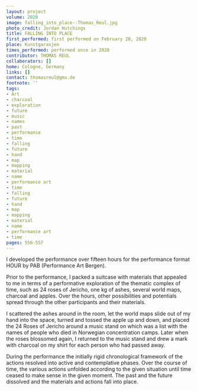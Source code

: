 ```yaml
---
layout: project
volume: 2020
image: falling_into_place--Thomas_Reul.jpg
photo_credit: Jordan Hutchings
title: FALLING INTO PLACE
first_performed: first performed on February 28, 2020
place: Kunstgarasjen
times_performed: performed once in 2020
contributor: THOMAS REUL
collaborators: []
home: Cologne, Germany
links: []
contact: thomasreul@gmx.de
footnote: ''
tags:
- Art
- charcoal
- exploration
- future
- music
- names
- past
- performance
- time
- falling
- future
- hand
- map
- mapping
- material
- name
- performance art
- time
- falling
- future
- hand
- map
- mapping
- material
- name
- performance art
- time
pages: 556-557
---
```


I developed the performance over fifteen hours for the performance format HOUR by PAB (Performance Art Bergen).

Prior to the performance, I packed a suitcase with materials that appealed to me in terms of a performative exploration of the thematic complex of time, such as 24 roses of Jericho, one kg of ashes, several world maps, charcoal and apples. Over the hours, other possibilities and potentials spread through the other participants and their materials. 

I scattered the ashes around in the room, let the world maps slide out of my hand into the space, turned and tossed the apple up and down, and placed the 24 Roses of Jericho around a music stand on which was a list with the names of people who died in Norwegian concentration camps. Later when the roses blossomed again, I returned to the music stand and drew a mark with charcoal on my shirt for each person who had passed away.

During the performance the initially rigid chronological framework of the actions resolved into active and contemplative phases. Over the course of time, the various actions unfolded according to the given situation until time ceased to make sense in the given moment. The past and the future dissolved and the materials and actions fall into place.